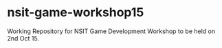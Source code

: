 # nsit-game-workshop15
Working Repository for NSIT Game Development Workshop to be held on 2nd Oct 15.
